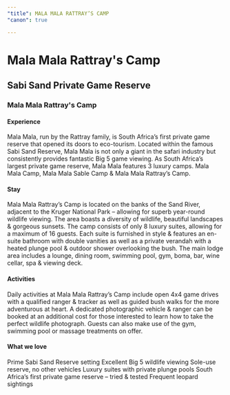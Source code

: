 ```yaml
---
"title": MALA MALA RATTRAY’S CAMP
"canon": true

---
```


# Mala Mala Rattray's Camp
## Sabi Sand Private Game Reserve
### Mala Mala Rattray's Camp

#### Experience
Mala Mala, run by the Rattray family, is South Africa’s first private game reserve that opened its doors to eco-tourism.  Located within the famous Sabi Sand Reserve, Mala Mala is not only a giant in the safari industry but consistently provides fantastic Big 5 game viewing.
As South Africa’s largest private game reserve, Mala Mala features 3 luxury camps.  Mala Mala Camp, Mala Mala Sable Camp &amp; Mala Mala Rattray’s Camp.

#### Stay
Mala Mala Rattray’s Camp is located on the banks of the Sand River, adjacent to the Kruger National Park – allowing for superb year-round wildlife viewing.  The area boasts a diversity of wildlife, beautiful landscapes &amp; gorgeous sunsets.
The camp consists of only 8 luxury suites, allowing for a maximum of 16 guests.  Each suite is furnished in style &amp; features an en-suite bathroom with double vanities as well as a private verandah with a heated plunge pool &amp; outdoor shower overlooking the bush.
The main lodge area includes a lounge, dining room, swimming pool, gym, boma, bar, wine cellar, spa &amp; viewing deck.

#### Activities
Daily activities at Mala Mala Rattray’s Camp include open 4x4 game drives with a qualified ranger &amp; tracker as well as guided bush walks for the more adventurous at heart.
A dedicated photographic vehicle &amp; ranger can be booked at an additional cost for those interested to learn how to take the perfect wildlife photograph.
Guests can also make use of the gym, swimming pool or massage treatments on offer.


#### What we love
Prime Sabi Sand Reserve setting
Excellent Big 5 wildlife viewing
Sole-use reserve, no other vehicles
Luxury suites with private plunge pools
South Africa’s first private game reserve – tried &amp; tested
Frequent leopard sightings